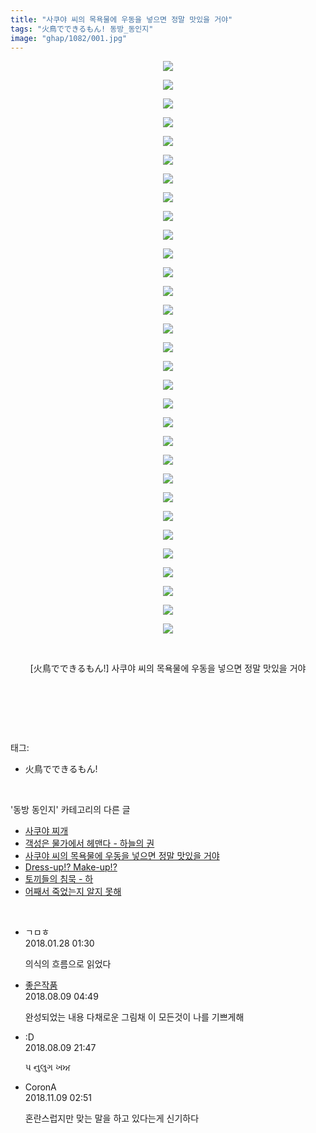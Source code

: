 ```yaml
---
title: "사쿠야 씨의 목욕물에 우동을 넣으면 정말 맛있을 거야"
tags: "火鳥でできるもん! 동방_동인지"
image: "ghap/1082/001.jpg"
---
```

<div class="article">
<p style="text-align: center; clear: none; float: none;"><img src="{{ site.nasurl }}/ghap/1082/001.jpg"/></p>
<p style="text-align: center; clear: none; float: none;"><img src="{{ site.nasurl }}/ghap/1082/002.jpg"/></p>
<p style="text-align: center; clear: none; float: none;"><img src="{{ site.nasurl }}/ghap/1082/003.jpg"/></p>
<p style="text-align: center; clear: none; float: none;"><img src="{{ site.nasurl }}/ghap/1082/004.jpg"/></p>
<p style="text-align: center; clear: none; float: none;"><img src="{{ site.nasurl }}/ghap/1082/005.jpg"/></p>
<p style="text-align: center; clear: none; float: none;"><img src="{{ site.nasurl }}/ghap/1082/006.jpg"/></p>
<p style="text-align: center; clear: none; float: none;"><img src="{{ site.nasurl }}/ghap/1082/007.jpg"/></p>
<p style="text-align: center; clear: none; float: none;"><img src="{{ site.nasurl }}/ghap/1082/008.jpg"/></p>
<p style="text-align: center; clear: none; float: none;"><img src="{{ site.nasurl }}/ghap/1082/009.jpg"/></p>
<p style="text-align: center; clear: none; float: none;"><img src="{{ site.nasurl }}/ghap/1082/010.jpg"/></p>
<p style="text-align: center; clear: none; float: none;"><img src="{{ site.nasurl }}/ghap/1082/011.jpg"/></p>
<p style="text-align: center; clear: none; float: none;"><img src="{{ site.nasurl }}/ghap/1082/012.jpg"/></p>
<p style="text-align: center; clear: none; float: none;"><img src="{{ site.nasurl }}/ghap/1082/013.jpg"/></p>
<p style="text-align: center; clear: none; float: none;"><img src="{{ site.nasurl }}/ghap/1082/014.jpg"/></p>
<p style="text-align: center; clear: none; float: none;"><img src="{{ site.nasurl }}/ghap/1082/015.jpg"/></p>
<p style="text-align: center; clear: none; float: none;"><img src="{{ site.nasurl }}/ghap/1082/016.jpg"/></p>
<p style="text-align: center; clear: none; float: none;"><img src="{{ site.nasurl }}/ghap/1082/017.jpg"/></p>
<p style="text-align: center; clear: none; float: none;"><img src="{{ site.nasurl }}/ghap/1082/018.jpg"/></p>
<p style="text-align: center; clear: none; float: none;"><img src="{{ site.nasurl }}/ghap/1082/019.jpg"/></p>
<p style="text-align: center; clear: none; float: none;"><img src="{{ site.nasurl }}/ghap/1082/020.jpg"/></p>
<p style="text-align: center; clear: none; float: none;"><img src="{{ site.nasurl }}/ghap/1082/021.jpg"/></p>
<p style="text-align: center; clear: none; float: none;"><img src="{{ site.nasurl }}/ghap/1082/022.jpg"/></p>
<p style="text-align: center; clear: none; float: none;"><img src="{{ site.nasurl }}/ghap/1082/023.jpg"/></p>
<p style="text-align: center; clear: none; float: none;"><img src="{{ site.nasurl }}/ghap/1082/024.jpg"/></p>
<p style="text-align: center; clear: none; float: none;"><img src="{{ site.nasurl }}/ghap/1082/025.jpg"/></p>
<p style="text-align: center; clear: none; float: none;"><img src="{{ site.nasurl }}/ghap/1082/026.jpg"/></p>
<p style="text-align: center; clear: none; float: none;"><img src="{{ site.nasurl }}/ghap/1082/027.jpg"/></p>
<p style="text-align: center; clear: none; float: none;"><img src="{{ site.nasurl }}/ghap/1082/028.jpg"/></p>
<p style="text-align: center; clear: none; float: none;"><img src="{{ site.nasurl }}/ghap/1082/029.jpg"/></p>
<p style="text-align: center; clear: none; float: none;"></p>
<p style="text-align: center; clear: none; float: none;"><img src="{{ site.nasurl }}/ghap/1082/030.jpg"/></p>
<p style="text-align: center; clear: none; float: none;"><img src="{{ site.nasurl }}/ghap/1082/031.jpg"/></p>
<p style="text-align: center; clear: none; float: none;"><br/></p>
<p style="text-align: center; clear: none; float: none;">[火鳥でできるもん!] 사쿠야 씨의 목욕물에 우동을 넣으면 정말 맛있을 거야</p>
<p style="text-align: center; clear: none; float: none;"><br/></p>
<p><br/></p>
</div><br/>
<div class="tagTrail">
<p>태그: </p>
<ul>
<li>火鳥でできるもん!</li>
</ul>
</div><br/>
<div class="another">
<p>'동방 동인지' 카테고리의 다른 글</p>
<ul>
<li><a href="/2016-07-25-ghap_1085">사쿠야 찌개</a></li>
<li><a href="/2016-07-25-ghap_1084">객성은 물가에서 헤맨다 - 하늘의 권</a></li>
<li><a href="/2016-07-24-ghap_1082">사쿠야 씨의 목욕물에 우동을 넣으면 정말 맛있을 거야</a></li>
<li><a href="/2016-07-24-ghap_1080">Dress-up!? Make-up!?</a></li>
<li><a href="/2016-07-24-ghap_1079">토끼들의 침묵 - 하</a></li>
<li><a href="/2016-07-24-ghap_1078">어째서 죽었는지 알지 못해</a></li>
</ul>
</div><br/>
<div class="cb_module cb_fluid">
<div class="cb_wrt cb_profile">
<div class="comment">
<ul>
<li class="cb_thumb_off" id="comment15185145">
<div class="cb_comment_area">
<div class="cb_info_area">
<div class="cb_section">
<span class="cb_nick_name">ㄱㅁㅎ</span>
</div>
<div class="cb_section">
<span class="cb_date">2018.01.28 01:30 </span>
</div>
</div>
<div class="cb_dsc_comment">
<p class="cb_dsc">
											의식의 흐름으로 읽었다
										</p>
</div>
</div></li>
<li class="cb_thumb_off" id="comment15304034">
<div class="cb_comment_area">
<div class="cb_info_area">
<div class="cb_section">
<span class="cb_nick_name"> <a href="http://너거.com" onclick="return openLinkInNewWindow(this)">좋은작품</a></span>
</div>
<div class="cb_section">
<span class="cb_date">2018.08.09 04:49 </span>
</div>
</div>
<div class="cb_dsc_comment">
<p class="cb_dsc">
											완성되었는 내용 다채로운 그림채 이 모든것이 나를 기쁘게해
										</p>
</div>
</div></li>
<li class="cb_thumb_off" id="comment15304614">
<div class="cb_comment_area">
<div class="cb_info_area">
<div class="cb_section">
<span class="cb_nick_name">:D</span>
</div>
<div class="cb_section">
<span class="cb_date">2018.08.09 21:47 </span>
</div>
</div>
<div class="cb_dsc_comment">
<p class="cb_dsc">
											પ નુલુગ ખਅ
										</p>
</div>
</div></li>
<li class="cb_thumb_off" id="comment15370207">
<div class="cb_comment_area">
<div class="cb_info_area">
<div class="cb_section">
<span class="cb_nick_name">CoronA</span>
</div>
<div class="cb_section">
<span class="cb_date">2018.11.09 02:51 </span>
</div>
</div>
<div class="cb_dsc_comment">
<p class="cb_dsc">
											혼란스럽지만 맞는 말을 하고 있다는게 신기하다
										</p>
</div>
</div></li>
</ul>
</div>
</div><!-- commentList close -->
</div><br/>
